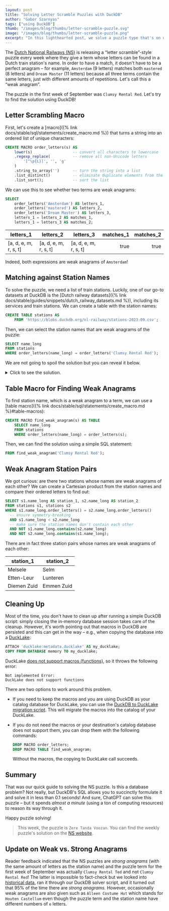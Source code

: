 ```yaml
---
layout: post
title: "Solving Letter Scramble Puzzles with DuckDB"
author: "Gabor Szarnyas"
tags: ["using DuckDB"]
thumb: "/images/blog/thumbs/letter-scramble-puzzle.svg"
image: "/images/blog/thumbs/letter-scramble-puzzle.png"
excerpt: "In this lighthearted post, we solve a puzzle type that's on display in Dutch trains."
---
```


The [Dutch National Railways (NS)](https://www.ns.nl/) is releasing a “letter scramble”-style puzzle every week where
they give a term whose letters can be found in a Dutch train station's name.
In order to have a match, it doesn't have to be a perfect anagram – for example, `Amsterdam` (9 letters) matches both `mastered` (8 letters) and `Dream Master` (11 letters) because all three terms contain the same letters, just with different amounts of repetitions. Let's call this a “weak anagram”.

The puzzle in the first week of September was `Clumsy Rental Red`. Let's try to find the solution using DuckDB!

## Letter Scrambling Macro

First, let's create a [macro]({% link docs/stable/sql/statements/create_macro.md %}) that turns a string into an ordered list of unique characters:

```sql
CREATE MACRO order_letters(s) AS 
    lower(s)                  -- convert all characters to lowercase
    .regexp_replace(          -- remove all non-Unicode letters
        '[^\p{L}]', '', 'g'
    )
    .string_to_array('')      -- turn the string into a list
    .list_distinct()          -- eliminate duplicate elements from the list
    .list_sort();             -- sort the list
```

We can use this to see whether two terms are weak anagrams:

```sql
SELECT
    order_letters('Amsterdam') AS letters_1,
    order_letters('mastered') AS letters_2,
    order_letters('Dream Master') AS letters_3,
    letters_1 = letters_2 AS matches_1,
    letters_1 = letters_3 AS matches_2;
```

|       letters_1       |       letters_2       |       letters_3       | matches_1 | matches_2 |
|-----------------------|-----------------------|-----------------------|----------:|----------:|
| [a, d, e, m, r, s, t] | [a, d, e, m, r, s, t] | [a, d, e, m, r, s, t] | true      | true      |

Indeed, both expressions are weak anagrams of `Amsterdam`!

## Matching against Station Names

To solve the puzzle, we need a list of train stations.
Luckily, one of our go-to datasets at DuckDB is the [Dutch railway datasets]({% link docs/stable/guides/snippets/dutch_railway_datasets.md %}), including its services and train stations. We can create a table with the station names:

```sql
CREATE TABLE stations AS
    FROM 'https://blobs.duckdb.org/nl-railway/stations-2023-09.csv';
```

Then, we can select the station names that are weak anagrams of the puzzle:

```sql
SELECT name_long
FROM stations
WHERE order_letters(name_long) = order_letters('Clumsy Rental Red');
```

We are not going to spoil the solution but you can reveal it below.

<details markdown='1'>
<summary markdown='span'>
Click to see the solution.
</summary>
[Lelystad Centrum](https://en.wikipedia.org/wiki/Lelystad_Centrum_railway_station)
</details>

## Table Macro for Finding Weak Anagrams

To find station name, which is a weak anagram to a term, we can use a [table macro]({% link docs/stable/sql/statements/create_macro.md %}#table-macros):

```sql
CREATE MACRO find_weak_anagram(s) AS TABLE
    SELECT name_long
    FROM stations
    WHERE order_letters(name_long) = order_letters(s);
```

Then, we can find the solution using a simple SQL statement:

```sql
FROM find_weak_anagram('Clumsy Rental Red');
```

## Weak Anagram Station Pairs

We got curious: are there two stations whose names are weak anagrams of each other?
We can create a Cartesian product from the station names and compare their ordered letters to find out:

```sql
SELECT s1.name_long AS station_1, s2.name_long AS station_2
FROM stations s1, stations s2
WHERE s1.name_long.order_letters() = s2.name_long.order_letters()
  -- ensure symmetry-breaking
  AND s1.name_long < s2.name_long
  -- make sure the station names don't contain each other
  AND NOT s1.name_long.contains(s2.name_long)
  AND NOT s2.name_long.contains(s1.name_long);
```

There are in fact three station pairs whose names are weak anagrams of each other:

|  station_1  | station_2  |
|-------------|------------|
| Melsele     | Selm       |
| Etten-Leur  | Lunteren   |
| Diemen Zuid | Emmen Zuid |

## Cleaning Up

Most of the time, you don't have to clean up after running a simple DuckDB script:
simply closing the in-memory database session takes care of the cleanup.
However, it's worth pointing out that macros in DuckDB are persisted and this can get in the way
– e.g., when copying the database into a [DuckLake](https://ducklake.select/):

```sql
ATTACH 'ducklake:metadata.ducklake' AS my_ducklake;
COPY FROM DATABASE memory TO my_ducklake;
```

DuckLake [does not support macros (functions)](https://ducklake.select/docs/stable/duckdb/unsupported_features.html#likely-to-be-supported-in-the-future), so it throws the following error:

```console
Not implemented Error:
DuckLake does not support functions
```

There are two options to work around this problem.

- If you need to keep the macros and you are using DuckDB as your catalog database for DuckLake, you can use the [DuckDB to DuckLake migration script](https://ducklake.select/docs/preview/duckdb/migrations/duckdb_to_ducklakel#migration-script). This will migrate the macros into the catalog of your DuckLake.

- If you do not need the macros or your destination's catalog database does not support them, you can drop them with the following commands:

  ```sql
  DROP MACRO order_letters;
  DROP MACRO TABLE find_weak_anagram;
  ```

  Without the macros, the copying to DuckLake call succeeds.

## Summary

That was our quick guide to solving the NS puzzle.
Is this a database problem? Not really, but DuckDB's SQL allows you to succinctly formulate it and solve it in less than 0.1 seconds!
And sure, ChatGPT can solve this puzzle – but it spends _almost a minute_ (using a ton of computing resources) to reason its way through it.

Happy puzzle solving!

> This week, the puzzle is `Zere Tanda Voozan`.
> You can find the weekly puzzle's solution on the [NS website](https://www.ns.nl/dagje-uit/ontspanning/puzzel.html).

## Update on Weak vs. Strong Anagrams

Reader feedback indicated that the NS puzzles are _strong anagrams_ (with the same amount of letters as the station name) and the puzzle term for the first week of September was actually `Clumsy Rental Ted` and not `Clumsy Rental Red`!
The latter is impossible to fact-check but we looked into [historical data](https://gist.github.com/szarnyasg/fdf7f5be161df8a6b0b930c1768797fd), ran it through our DuckDB solver script, and it turned out that 95% of the time there are _strong anagrams._
However, occasionally weak anagrams are also given such as `Alleen Costume Hut` which stands for `Houten Castellum` even though the puzzle term and the station name have different numbers of `e` letters.
